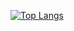 [![Top Langs](https://github-readme-stats.vercel.app/api/top-langs/?username=ISAWASHUN&layout=compact
)](https://github.com/anuraghazra/github-readme-stats)
